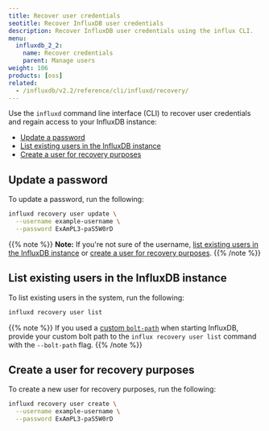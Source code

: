 ```yaml
---
title: Recover user credentials
seotitle: Recover InfluxDB user credentials
description: Recover InfluxDB user credentials using the influx CLI.
menu:
  influxdb_2_2:
    name: Recover credentials
    parent: Manage users
weight: 106
products: [oss]
related:
  - /influxdb/v2.2/reference/cli/influxd/recovery/
---
```


Use the `influxd` command line interface (CLI) to recover user credentials and regain access to your InfluxDB instance:
- [Update a password](#update-a-password)
- [List existing users in the InfluxDB instance](#list-existing-users-in-the-influxdb-instance)
- [Create a user for recovery purposes](#create-a-user-for-recovery-purposes)

## Update a password

To update a password, run the following:

```sh
influxd recovery user update \
  --username example-username \
  --password ExAmPL3-paS5W0rD
```

{{% note %}}
**Note:** If you're not sure of the username, [list existing users in the InfluxDB instance](#list-existing-users-in-the-influxdb-instance) or [create a user for recovery purposes](#create-a-user-for-recovery-purposes).
{{% /note %}}

## List existing users in the InfluxDB instance

To list existing users in the system, run the following:

```sh
influxd recovery user list
```

{{% note %}}
If you used a [custom `bolt-path`](/influxdb/v2.2/reference/config-options/#bolt-path) when starting InfluxDB, provide your custom bolt path to the `influx recovery user list` command with the `--bolt-path` flag.
{{% /note %}}

## Create a user for recovery purposes

To create a new user for recovery purposes, run the following:

```sh
influxd recovery user create \
  --username example-username \
  --password ExAmPL3-paS5W0rD
```
